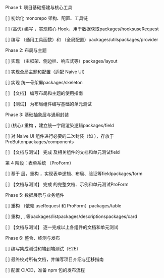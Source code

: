 Phase 1: 项目基础搭建与核心工具

[ ] 初始化 monorepo 架构、配置、工具链

[ ] (高优) 编写 ，实现核心  Hook，用于数据获取packages/hooksuseRequest

[ ] 编写 （通用工具函数）和 （全局配置）packages/utilspackages/provider

Phase 2: 布局与主题

[ ] 实现 （主框架、侧边栏、响应式等）packages/layout

[ ] 实现全局主题和配置（适配 Naive UI）

[ ] 实现  统一骨架屏packages/skeleton

[ ] 【文档】 编写布局和主题的使用指南

[ ] 【测试】 为布局组件编写基础的单元测试

Phase 3: 基础抽象层与通用封装

[ ] (核心) 重构 ，建立统一字段渲染逻辑packages/field

[ ] 对 Naive UI 组件进行必要的二次封装（如 ），存放于 ProButtonpackages/components

[ ] 【文档与测试】 完成  及相关组件的文档和单元测试field

第 4 阶段：表单系统 （ProForm）

[ ] 基于  层，重构 ，实现表单逻辑、布局、验证等fieldpackages/form

[ ] 【文档与测试】 完成  的完整文档、示例和单元测试ProForm

Phase 5: 数据展示与业务组件

[ ] 重构 （依赖 useRequest 和 ProForm）packages/table

[ ] 重构 , ,  等packages/listpackages/descriptionspackages/card

[ ] 【文档与测试】 逐一完成以上各组件的文档和单元测试

Phase 6: 整合、终测与发布

[ ] 编写集成测试和端到端测试（E2E）

[ ] 最终校对所有文档，并编写项目介绍与迁移指南

[ ] 配置 CI/CD，准备 npm 包的发布流程